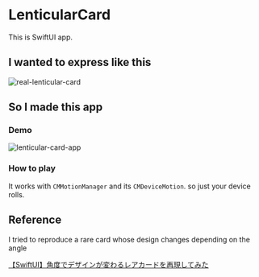 # LenticularCard

This is SwiftUI app.

## I wanted to express like this
![real-lenticular-card](https://user-images.githubusercontent.com/67716751/161010815-75325b20-692c-41b0-be87-89d6c2ab2fd4.GIF)

## So I made this app
### Demo
![lenticular-card-app](https://user-images.githubusercontent.com/67716751/161059384-ce034aeb-88d8-406e-b06c-4357438ff566.GIF)

### How to play
It works with `CMMotionManager` and its `CMDeviceMotion`.
so just your device rolls.

## Reference

I tried to reproduce a rare card whose design changes depending on the angle

[【SwiftUI】角度でデザインが変わるレアカードを再現してみた](https://dev.classmethod.jp/articles/swiftui-lenticular-card/)
